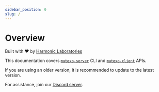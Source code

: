 ```yaml
---
sidebar_position: 0
slug: /
---
```


# Overview

Built with ❤️ by [Harmonic Laboratories](https://www.harmoniclabs.tech/)

This documentation covers [`mutexo-server`](./server/getting-started) CLI and [`mutexo-client`](./client/getting-started) APIs.

If you are using an older version, it is recommended to update to the latest version. 

For assistance, join our [Discord server](https://discord.gg/CGKNcG7ade).